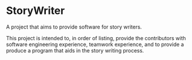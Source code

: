 # StoryWriter
A project that aims to provide software for story writers.

This project is intended to, in order of listing, provide the contributors with software engineering experience, teamwork experience, and to provide a produce a program that aids in the story writing process.

